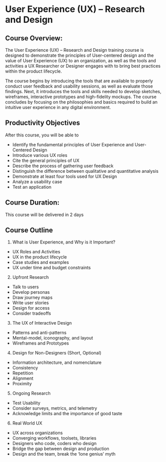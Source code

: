 # User Experience (UX) – Research and Design

## Course Overview:
The User Experience (UX) – Research and Design training course is designed to demonstrate the principles of User-centered design and the value of User Experience (UX) to an organization, as well as the tools and activities a UX Researcher or Designer engages with to bring best practices within the product lifecycle.

The course begins by introducing the tools that are available to properly conduct user feedback and usability sessions, as well as evaluate those findings. Next, it introduces the tools and skills needed to develop sketches, wireframes, interactive prototypes and high-fidelity mockups. The course concludes by focusing on the philosophies and basics required to build an intuitive user experience in any digital environment.

## Productivity Objectives
After this course, you will be able to
* Identify the fundamental principles of User Experience and User-Centered Design
* Introduce various UX roles
* Cite the general principles of UX
* Describe the process of gathering user feedback
* Distinguish the difference between qualitative and quantitative analysis
* Demonstrate at least four tools used for UX Design
* Analyze a usability case
* Test an application

## Course Duration:
This course will be delivered in 2 days

## Course Outline

1. What is User Experience, and Why is it Important?
  * UX Roles and Activities 
  * UX in the product lifecycle
  * Case studies and examples
  * UX under time and budget constraints

2. Upfront Research
  * Talk to users
  * Develop personas
  * Draw journey maps
  * Write user stories
  * Design for access
  * Consider tradeoffs

3. The UX of Interactive Design
  * Patterns and anti-patterns
  * Mental-model, iconography, and layout
  * Wireframes and Prototypes

4. Design for Non-Designers (Short, Optional)
  * Information architecture, and nomenclature
  * Consistency
  * Repetition
  * Alignment
  * Proximity

5. Ongoing Research
  * Test Usability
  * Consider surveys, metrics, and telemetry
  * Acknowledge limits and the importance of good taste

6. Real World UX
  * UX across organizations
  * Converging workflows, toolsets, libraries
  * Designers who code, coders who design
  * Bridge the gap between design and production
  * Design and the team, break the ‘lone genius’ myth




